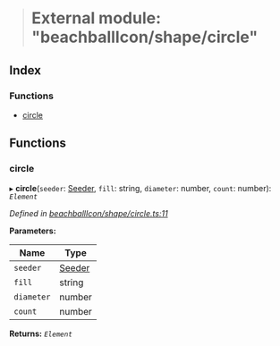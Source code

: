 > # External module: "beachballIcon/shape/circle"

## Index

### Functions

* [circle](_beachballicon_shape_circle_.md#circle)

## Functions

###  circle

▸ **circle**(`seeder`: [Seeder](_beachballicon_types_.md#seeder), `fill`: string, `diameter`: number, `count`: number): *`Element`*

*Defined in [beachballIcon/shape/circle.ts:11](https://github.com/polkadot-js/ui/blob/a5dde02/packages/ui-shared/src/beachballIcon/shape/circle.ts#L11)*

**Parameters:**

Name | Type |
------ | ------ |
`seeder` | [Seeder](_beachballicon_types_.md#seeder) |
`fill` | string |
`diameter` | number |
`count` | number |

**Returns:** *`Element`*